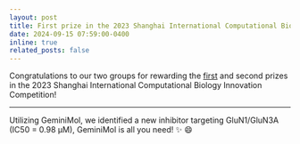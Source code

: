 ```yaml
---
layout: post
title: First prize in the 2023 Shanghai International Computational Biology Innovation Competition!
date: 2024-09-15 07:59:00-0400
inline: true
related_posts: false
---
```


Congratulations to our two groups for rewarding the [first](https://competition.huaweicloud.com/information/1000042002/html13) and second prizes in the 2023 Shanghai International Computational Biology Innovation Competition! 

---
Utilizing GeminiMol, we identified a new inhibitor targeting GluN1/GluN3A (IC50 = 0.98 μM), GeminiMol is all you need! :sparkles: :smile:
